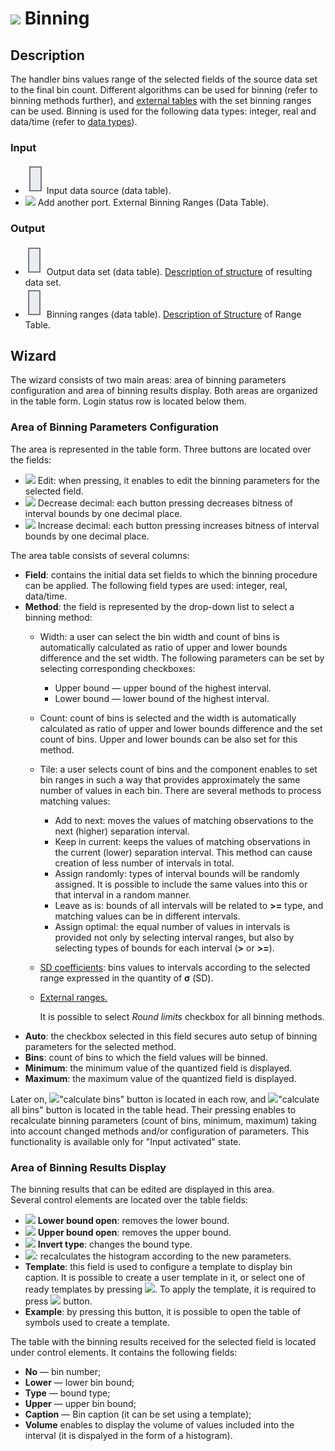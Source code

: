# ![ ](../../images/icons/components/binning_default.svg) Binning

## Description

The handler bins values range of the selected fields of the source data set to the final bin count. Different algorithms can be used for binning (refer to binning methods further), and [external tables](./quantization/outdoor-ranges.md) with the set binning ranges can be used. Binning is used for the following data types: integer, real and data/time (refer to [data types](../../data/datatype.md)).

### Input

* ![ ](../../images/icons/app/node/ports/inputs/table_inactive.svg) Input data source (data table).
* ![ ](../../images/icons/app/node/ports/add/add_inactive_default.svg) Add another port. External Binning Ranges (Data Table).

### Output

* ![ ](../../images/icons/app/node/ports/outputs/table_inactive.svg) Output data set (data table). [Description of structure](./quantization/calculated-columns.md) of resulting data set.
* ![ ](../../images/icons/app/node/ports/outputs/table_inactive.svg) Binning ranges (data table). [Description of Structure](./quantization/ranges-quantization.md) of Range Table.

## Wizard

The wizard consists of two main areas: area of binning parameters configuration and area of binning results display. Both areas are organized in the table form. Login status row is located below them.

### Area of Binning Parameters Configuration

The area is represented in the table form. Three buttons are located over the fields:

* ![ ](../../images/icons/toolbar-controls/edit_default.svg) Edit: when pressing, it enables to edit the binning parameters for the selected field.
* ![ ](../../images/icons/toolbar-controls/dec-decimal-places-count_default.svg) Decrease decimal: each button pressing decreases bitness of interval bounds by one decimal place.
* ![ ](../../images/icons/toolbar-controls/inc-decimal-places-count_default.svg) Increase decimal: each button pressing increases bitness of interval bounds by one decimal place.

The area table consists of several columns:

* **Field**: contains the initial data set fields to which the binning procedure can be applied. The following field types are used: integer, real, data/time.
* **Method**: the field is represented by the drop-down list to select a binning method:
   * Width: a user can select the bin width and count of bins is automatically calculated as ratio of upper and lower bounds difference and the set width. The following parameters can be set by selecting corresponding checkboxes:
      * Upper bound — upper bound of the highest interval.
      * Lower bound — lower bound of the highest interval.
   * Count: count of bins is selected and the width is automatically calculated as ratio of upper and lower bounds difference and the set count of bins. Upper and lower bounds can be also set for this method.
   * Tile: a user selects count of bins and the component enables to set bin ranges in such a way that provides approximately the same number of values in each bin. There are several methods to process matching values:
      * Add to next: moves the values of matching observations to the next (higher) separation interval.
      * Keep in current: keeps the values of matching observations in the current (lower) separation interval. This method can cause creation of less number of intervals in total.
      * Assign randomly: types of interval bounds will be randomly assigned. It is possible to include the same values into this or that interval in a random manner.
      * Leave as is: bounds of all intervals will be related to **>=** type, and matching values can be in different intervals.
      * Assign optimal: the equal number of values in intervals is provided not only by selecting interval ranges, but also by selecting types of bounds for each interval (**>** or **>=**).
   * [SD coefficients](https://wiki.loginom.ru/articles/mean-square-deviation.html): bins values to intervals according to the selected range expressed in the quantity of **σ** (SD).
   * [External ranges.](./quantization/outdoor-ranges.md)

      It is possible to select *Round limits* checkbox for all binning methods.
* **Auto**: the checkbox selected in this field secures auto setup of binning parameters for the selected method.
* **Bins**: count of bins to which the field values will be binned.
* **Minimum**: the minimum value of the quantized field is displayed.
* **Maximum**: the maximum value of the quantized field is displayed.

Later on, ![ ](../../images/icons/toolbar-controls/refresh_default.svg)"calculate bins" button is located in each row, and ![ ](../../images/icons/toolbar-controls/refresh_default.svg)"calculate all bins" button is located in the table head. Their pressing enables to recalculate binning parameters (count of bins, minimum, maximum) taking into account changed methods and/or configuration of parameters. This functionality is available only for "Input activated" state.

### Area of Binning Results Display

The binning results that can be edited are displayed in this area.  
Several control elements are located over the table fields:

* ![ ](../../images/icons/checkbox-states/checked_default.svg) **Lower bound open**: removes the lower bound.
* ![ ](../../images/icons/checkbox-states/checked_default.svg) **Upper bound open**: removes the upper bound.
* ![ ](../../images/icons/toolbar-controls/invert-bound-type_default.svg) **Invert type**: changes the bound type.
* ![ ](../../images/icons/toolbar-controls/calculate-barchart_default.svg): recalculates the histogram according to the new parameters.
* **Template**: this field is used to configure a template to display bin caption. It is possible to create a user template in it, or select one of ready templates by pressing ![ ](../../images/icons/toolbar-controls/down_default.svg). To apply the template, it is required to press ![ ](../../images/icons/toolbar-controls/apply_default.svg) button.
* **Example**: by pressing this button, it is possible to open the table of symbols used to create a template.

The table with the binning results received for the selected field is located under control elements. It contains the following fields:

* **No** — bin number;
* **Lower** — lower bin bound;
* **Type** — bound type;
* **Upper** — upper bin bound;
* **Caption** — Bin caption (it can be set using a template);
* **Volume** enables to display the volume of values included into the interval (it is dispalyed in the form of a histogram).
